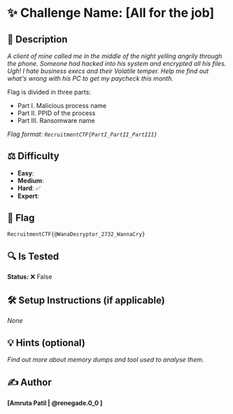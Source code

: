 # ✨ Challenge Name: **[All for the job]**

## 📜 Description
_A client of mine called me in the middle of the night yelling angrily through the phone. Someone had hacked into his system and encrypted all his files. Ugh! I hate business execs and their Volatile temper. Help me find out what's wrong with his PC to get my paycheck this month._ <br>

Flag is divided in three parts: 
- Part I. Malicious process name 
- Part II. PPID of the process 
- Part III. Ransomware name

_Flag format: `RecruitmentCTF{PartI_PartII_PartIII}`_

## ⚖️ Difficulty
- **Easy**: 
- **Medium**: 
- **Hard**: ✅
- **Expert**: 

## 🚩 Flag
`RecruitmentCTF{@WanaDecryptor_2732_WannaCry}`

## 🔍 Is Tested
**Status:** ❌ False

## 🛠️ Setup Instructions (if applicable)
_None_

## 💡 Hints (optional)
_Find out more about memory dumps and tool used to analyse them._

## ✍️ Author
**[Amruta Patil | @renegade.0_0 ]**
